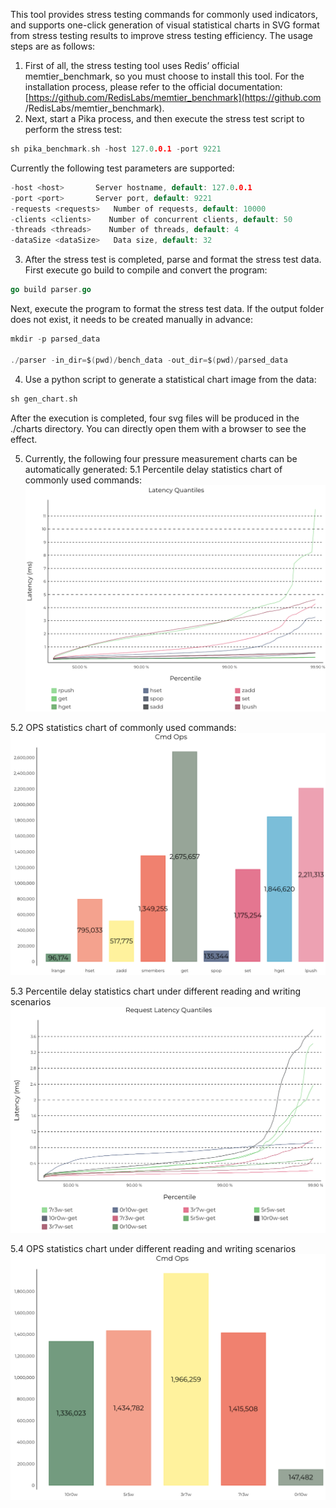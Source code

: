 This tool provides stress testing commands for commonly used indicators, and supports one-click generation of visual statistical charts in SVG format from stress testing results to improve stress testing efficiency. The usage steps are as follows:
1. First of all, the stress testing tool uses Redis’ official memtier_benchmark, so you must choose to install this tool. For the installation process, please refer to the official documentation: [https://github.com/RedisLabs/memtier_benchmark](https://github.com /RedisLabs/memtier_benchmark).
2. Next, start a Pika process, and then execute the stress test script to perform the stress test:

```go
sh pika_benchmark.sh -host 127.0.0.1 -port 9221
```
Currently the following test parameters are supported:
```go
-host <host>       Server hostname, default: 127.0.0.1
-port <port>       Server port, default: 9221
-requests <requests>   Number of requests, default: 10000
-clients <clients>    Number of concurrent clients, default: 50
-threads <threads>    Number of threads, default: 4
-dataSize <dataSize>   Data size, default: 32
```

3. After the stress test is completed, parse and format the stress test data. First execute go build to compile and convert the program:
```go
go build parser.go
```

Next, execute the program to format the stress test data. If the output folder does not exist, it needs to be created manually in advance:
```go
mkdir -p parsed_data

./parser -in_dir=$(pwd)/bench_data -out_dir=$(pwd)/parsed_data
```
4. Use a python script to generate a statistical chart image from the data:
```go
sh gen_chart.sh
```

After the execution is completed, four svg files will be produced in the ./charts directory. You can directly open them with a browser to see the effect.

5. Currently, the following four pressure measurement charts can be automatically generated:
5.1 Percentile delay statistics chart of commonly used commands:
![img.png](img/cmd_lantency.png)

5.2 OPS statistics chart of commonly used commands:
![img.png](img/cmd_ops.png)

5.3 Percentile delay statistics chart under different reading and writing scenarios
![img.png](img/rw_lantency.png)

5.4 OPS statistics chart under different reading and writing scenarios
![img_1.png](img/rw_ops.png)